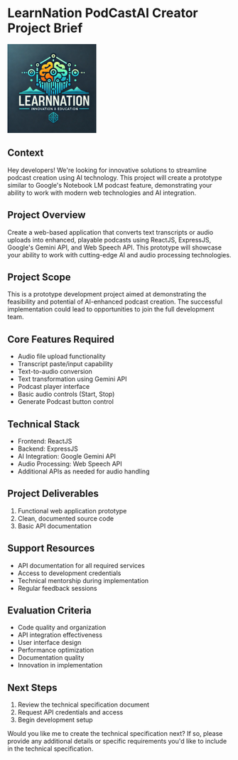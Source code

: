 # LearnNation PodCastAI Creator Project Brief

<img src="assets/learn-nation-logo.webp" alt="PodAI Creator Logo" width="200">

## Context
Hey developers! We're looking for innovative solutions to streamline podcast creation using AI technology. This project will create a prototype similar to Google's Notebook LM podcast feature, demonstrating your ability to work with modern web technologies and AI integration.

## Project Overview
Create a web-based application that converts text transcripts or audio uploads into enhanced, playable podcasts using ReactJS, ExpressJS, Google's Gemini API, and Web Speech API. This prototype will showcase your ability to work with cutting-edge AI and audio processing technologies.

## Project Scope
This is a prototype development project aimed at demonstrating the feasibility and potential of AI-enhanced podcast creation. The successful implementation could lead to opportunities to join the full development team.

## Core Features Required
- Audio file upload functionality
- Transcript paste/input capability
- Text-to-audio conversion
- Text transformation using Gemini API
- Podcast player interface
- Basic audio controls (Start, Stop)
- Generate Podcast button control

## Technical Stack
- Frontend: ReactJS
- Backend: ExpressJS
- AI Integration: Google Gemini API
- Audio Processing: Web Speech API
- Additional APIs as needed for audio handling

## Project Deliverables
1. Functional web application prototype
2. Clean, documented source code
3. Basic API documentation

## Support Resources
- API documentation for all required services
- Access to development credentials
- Technical mentorship during implementation
- Regular feedback sessions

## Evaluation Criteria
- Code quality and organization
- API integration effectiveness
- User interface design
- Performance optimization
- Documentation quality
- Innovation in implementation

## Next Steps
1. Review the technical specification document
2. Request API credentials and access
3. Begin development setup

Would you like me to create the technical specification next? If so, please provide any additional details or specific requirements you'd like to include in the technical specification.
